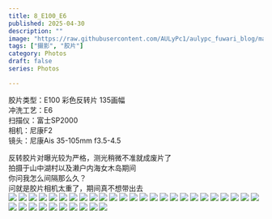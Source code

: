 ```yaml
---
title: 8_E100_E6
published: 2025-04-30
description: ""
image: "https://raw.githubusercontent.com/AULyPc1/aulypc_fuwari_blog/main/picture/mypic/film/8_E100_E6/000018.webp"
tags: ["摄影", "胶片"]
category: Photos
draft: false
series: Photos

---
```

胶片类型：E100 彩色反转片 135画幅  
冲洗工艺：E6  
扫描仪：富士SP2000  
相机：尼康F2  
镜头：尼康Ais 35-105mm f3.5-4.5  

反转胶片对曝光较为严格，测光稍微不准就成废片了  
拍摄于山中湖村以及濑户内海女木岛期间  
你问我怎么间隔那么久？  
问就是胶片相机太重了，期间真不想带出去  
![](https://raw.githubusercontent.com/AULyPc1/aulypc_fuwari_blog/main/picture/mypic/film/8_E100_E6/000038.webp)
![](https://raw.githubusercontent.com/AULyPc1/aulypc_fuwari_blog/main/picture/mypic/film/8_E100_E6/000037.webp)
![](https://raw.githubusercontent.com/AULyPc1/aulypc_fuwari_blog/main/picture/mypic/film/8_E100_E6/000036.webp)
![](https://raw.githubusercontent.com/AULyPc1/aulypc_fuwari_blog/main/picture/mypic/film/8_E100_E6/000034.webp)
![](https://raw.githubusercontent.com/AULyPc1/aulypc_fuwari_blog/main/picture/mypic/film/8_E100_E6/000032.webp)
![](https://raw.githubusercontent.com/AULyPc1/aulypc_fuwari_blog/main/picture/mypic/film/8_E100_E6/000031.webp)
![](https://raw.githubusercontent.com/AULyPc1/aulypc_fuwari_blog/main/picture/mypic/film/8_E100_E6/000030.webp)
![](https://raw.githubusercontent.com/AULyPc1/aulypc_fuwari_blog/main/picture/mypic/film/8_E100_E6/000029.webp)
![](https://raw.githubusercontent.com/AULyPc1/aulypc_fuwari_blog/main/picture/mypic/film/8_E100_E6/000028.webp)
![](https://raw.githubusercontent.com/AULyPc1/aulypc_fuwari_blog/main/picture/mypic/film/8_E100_E6/000027.webp)
![](https://raw.githubusercontent.com/AULyPc1/aulypc_fuwari_blog/main/picture/mypic/film/8_E100_E6/000025.webp)
![](https://raw.githubusercontent.com/AULyPc1/aulypc_fuwari_blog/main/picture/mypic/film/8_E100_E6/000024.webp)
![](https://raw.githubusercontent.com/AULyPc1/aulypc_fuwari_blog/main/picture/mypic/film/8_E100_E6/000023.webp)
![](https://raw.githubusercontent.com/AULyPc1/aulypc_fuwari_blog/main/picture/mypic/film/8_E100_E6/000022.webp)
![](https://raw.githubusercontent.com/AULyPc1/aulypc_fuwari_blog/main/picture/mypic/film/8_E100_E6/000021.webp)
![](https://raw.githubusercontent.com/AULyPc1/aulypc_fuwari_blog/main/picture/mypic/film/8_E100_E6/000020.webp)
![](https://raw.githubusercontent.com/AULyPc1/aulypc_fuwari_blog/main/picture/mypic/film/8_E100_E6/000019.webp)
![](https://raw.githubusercontent.com/AULyPc1/aulypc_fuwari_blog/main/picture/mypic/film/8_E100_E6/000018.webp)
![](https://raw.githubusercontent.com/AULyPc1/aulypc_fuwari_blog/main/picture/mypic/film/8_E100_E6/000017.webp)
![](https://raw.githubusercontent.com/AULyPc1/aulypc_fuwari_blog/main/picture/mypic/film/8_E100_E6/000016.webp)
![](https://raw.githubusercontent.com/AULyPc1/aulypc_fuwari_blog/main/picture/mypic/film/8_E100_E6/000015.webp)
![](https://raw.githubusercontent.com/AULyPc1/aulypc_fuwari_blog/main/picture/mypic/film/8_E100_E6/000014.webp)
![](https://raw.githubusercontent.com/AULyPc1/aulypc_fuwari_blog/main/picture/mypic/film/8_E100_E6/000013.webp)
![](https://raw.githubusercontent.com/AULyPc1/aulypc_fuwari_blog/main/picture/mypic/film/8_E100_E6/000012.webp)
![](https://raw.githubusercontent.com/AULyPc1/aulypc_fuwari_blog/main/picture/mypic/film/8_E100_E6/000011.webp)
![](https://raw.githubusercontent.com/AULyPc1/aulypc_fuwari_blog/main/picture/mypic/film/8_E100_E6/000010.webp)
![](https://raw.githubusercontent.com/AULyPc1/aulypc_fuwari_blog/main/picture/mypic/film/8_E100_E6/000009.webp)
![](https://raw.githubusercontent.com/AULyPc1/aulypc_fuwari_blog/main/picture/mypic/film/8_E100_E6/000008.webp)
![](https://raw.githubusercontent.com/AULyPc1/aulypc_fuwari_blog/main/picture/mypic/film/8_E100_E6/000007.webp)
![](https://raw.githubusercontent.com/AULyPc1/aulypc_fuwari_blog/main/picture/mypic/film/8_E100_E6/000006.webp)
![](https://raw.githubusercontent.com/AULyPc1/aulypc_fuwari_blog/main/picture/mypic/film/8_E100_E6/000005.webp)
![](https://raw.githubusercontent.com/AULyPc1/aulypc_fuwari_blog/main/picture/mypic/film/8_E100_E6/000004.webp)
![](https://raw.githubusercontent.com/AULyPc1/aulypc_fuwari_blog/main/picture/mypic/film/8_E100_E6/000003.webp)
![](https://raw.githubusercontent.com/AULyPc1/aulypc_fuwari_blog/main/picture/mypic/film/8_E100_E6/000002.webp)
![](https://raw.githubusercontent.com/AULyPc1/aulypc_fuwari_blog/main/picture/mypic/film/8_E100_E6/000001.webp)